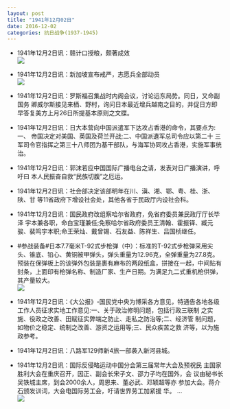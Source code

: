 ```yaml
---
layout: post
title: "1941年12月02日"
date: 2016-12-02
categories: 抗日战争(1937-1945)
---
```


<meta name="referrer" content="no-referrer" />

- 1941年12月2日讯：赣计口授粮，颇著成效 <br/><img src="https://ww4.sinaimg.cn/large/aca367d8jw1facuceov8zj206m05rdgc.jpg" />

- 1941年12月2日讯：新加坡宣布戒严，志愿兵全部动员 <br/><img src="https://ww4.sinaimg.cn/large/aca367d8jw1facsma35pkj20nf0hd79r.jpg" />

- 1941年12月2日讯：罗斯福召集战时内阁会议，讨论远东局势。同日，又命副国务 卿威尔斯接见来栖、野村，询问日本最近增兵越南之目的，并促日方即 早答复美方上月26日所提基本原则之文牒。 

- 1941年12月2日讯：日大本营向中国派遣军下达攻占香港的命令，其要点为:一、 帝国决定对美国、英国及荷兰开战;二、中国派遺军总司令应以第二十 三军司令官指挥之第三十八师团为基干部队，与海军协同攻占香港，实施军事统治。 

- 1941年12月2日讯：郭沫若应中国国际广播电台之请，发表对日广播演讲，呼吁曰 本人民振奋自救“民族切腹”之厄运。 

- 1941年12月2日讯：社会部决定该部明年在川、滇、湘、鄂、粤、桂、浙、陕、甘 等11省政府下增设社会处，其他各省于民政厅内设社会科。 

- 1941年12月2日讯：国民政府改组察哈尔省政府，免省府委员兼民政厅厅长毕泽 宇本兼各职，命白宝瑾兼任;免察哈尔省政府委员王清翰、霍振铎、臧元 骏、裴鸣宇本职;命王荣灿、戴曾锡、石友益、陈祥生、吕国桢继任。 

- #参战装备#日本7.7毫米T-92式步枪弹（中）：标准的T-92式步枪弹采用尖头、锥底、铅心、黄铜被甲弹头，弹头重量为12.96克，全弹重量为27.8克。预装在保弹板上的该弹外包装是裹有麻布的两段纸盒，拼接在一起，中间贴有封条，上面印有枪弹名称、制造厂家、生产日期。为满足九二式重机枪供弹，其产量较大。 <br/><img src="https://ww3.sinaimg.cn/large/aca367d8jw1fac7t0sywsj208c0cita1.jpg" />

- 1941年12月2日讯：《大公报》-国民党中央为博采各方意见，特通告各地各级 工作人员征求实地工作意见:一、关于政治修明问题，包括行政三联制 之实施、役政之改善、田赋征实弊端之防止、走私之防治等;二、经济管 制问题，如物价之稳定、统制之改善、游资之运用等;三、民众疾苦之救 济等，以为施政参考。 

- 1941年12月2日讯：八路军129师新4旅一部袭入新河县城。 

- 1941年12月2日讯：国际反侵略运动中国分会第三届常年大会及预祝民 主国家胜利大会在重庆召开，因正、副会长宋子文、邵力子均在国外，会 议由秘书长吴铁城主席，到会2000余人，周恩来、董必武、邓颖超等亦 参加大会。蒋介石颁发训词，大会电国际劳工会，吁请世界劳工加紧援 华。 ... <br/><img src="https://ww2.sinaimg.cn/large/aca367d8jw1fac4bydsnij20c80ayjsr.jpg" />

